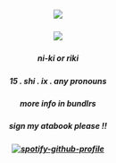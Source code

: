 ##### <p align="center">![](https://komarev.com/ghpvc/?username=nishimurarikii&color=CAE2D5&label=⠀🌊⠀⠀&style=flat)</p>

##### <p align="center">![](https://files.catbox.moe/uipizv.png)</p>

##### <p align="center">ni-ki  or  riki</p>
##### <p align="center">15   .    shi . ix . any  pronouns</p>
##### <p align="center">more  info  in  bundlrs</p>
##### <p align="center">sign  my  atabook  please  !!</p>

##### <p align="center">[![spotify-github-profile](https://spotify-github-profile.kittinanx.com/api/view?uid=315pzaiklmdhdskj66ww3ka4js5u&cover_image=true&theme=novatorem&show_offline=false&background_color=121212&interchange=true&bar_color=53b14f&bar_color_cover=true)](https://github.com/kittinan/spotify-github-profile)</p>
